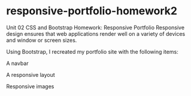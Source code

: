 # responsive-portfolio-homework2
Unit 02 CSS and Bootstrap Homework: Responsive Portfolio
Responsive design ensures that web applications render well on a variety of devices and window or screen sizes.

Using Bootstrap, I recreated my portfolio site with the following items:

A navbar

A responsive layout

Responsive images